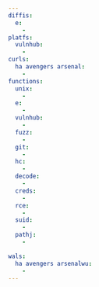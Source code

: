 ```yaml
---
diffis:
  e:
    -
platfs:
  vulnhub:
    -
curls:
  ha avengers arsenal:
    -
functions:
  unix:
    -
  e:
    -
  vulnhub:
    -
  fuzz:
    -
  git:
    -
  hc:
    -
  decode:
    -
  creds:
    -
  rce:
    -
  suid:
    -
  pathj:
    -

wals:
  ha avengers arsenalwu:
    -
---
```

